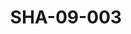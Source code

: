 ---
pid: SHA-09-003
title: SHA-09-003
language: en
original_label: 
rights: Sharhabil Ahmed
location_of_original: Sharhabil Ahmed
photographer_or_studio: 
scanned_from: photograph 7.3 by 10.5
_date: '1964'
location: southern sudan
description: Sharhabil Ahmed's band and others
additional_notes: 
permission_display: 'yes'
on_server: 'no'
on_website: 'no'
permalink: /photopages/en/SHA-09-003
layout: photo-page
---